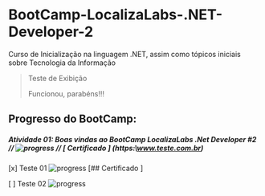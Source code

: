 # BootCamp-LocalizaLabs-.NET-Developer-2
Curso de Inicialização na linguagem .NET, assim como tópicos iniciais sobre Tecnologia da Informação

> Teste de Exibição
> 
> Funcionou, parabéns!!!


## Progresso do BootCamp:

##### Atividade 01: Boas vindas ao BootCamp LocalizaLabs .Net Developer #2 // ![progress](https://progress-bar.dev/100/ "progresso") // [ Certificado ] (https:\\www.teste.com.br)


[x] Teste 01 ![progress](https://progress-bar.dev/28/ "progresso")  [## Certificado ]

[ ] Teste 02 ![progress](https://progress-bar.dev/0/ "progresso")

